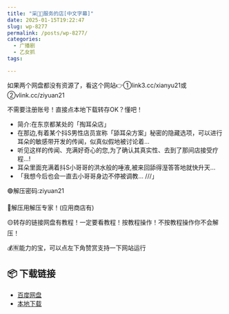 ```yaml
---
title: "采👂🏻服务的店[中文字幕]"
date: 2025-01-15T19:22:47
slug: wp-8277
permalink: /posts/wp-8277/
categories:
  - 广播剧
  - 乙女抓
tags:

---
```


如果两个网盘都没有资源了，看这个网站👉①link3.cc/xianyu21或②vlink.cc/ziyuan21

不需要注册账号！直接点本地下载转存OK？懂吧！

*   简介:在东京都某处的「掏耳朵店」
*   在那边,有着某个抖S男性店员宣称「舔耳朵方案」秘密的隐藏选项，可以进行耳朵的敏感带开发的传闻，似真似假地被讨论着…
*   听见这样的传闻、充满好奇心的您,为了确认其真实性、去到了那间店接受疗程…!
*   耳朵里面充满着抖S小哥哥的洪水般的唾液,被来回舔得溼答答地就快升天…
*   「我想今后也会一直去小哥哥身边不停被调教… ///」

🟢解压密码:ziyuan21

🔵解压用解压专家！(应用商店有)

🟡转存的链接网盘有教程！一定要看教程！按教程操作！不按教程操作你不会解压！

💰🈶能力的宝，可以点左下角赞赏支持一下网站运行

## 📦 下载链接
- [百度网盘](https://blziyuan21.com/pay-download/8277?key=39910bc512&down_id=0)
- [本地下载](https://blziyuan21.com/pay-download/8277?key=39910bc512&down_id=1)

